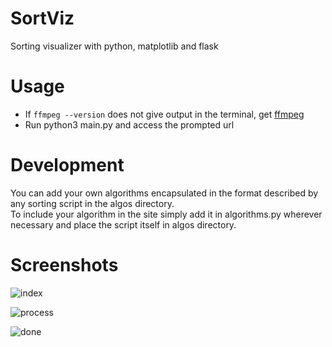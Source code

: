 # SortViz
Sorting visualizer with python, matplotlib and flask

# Usage
- If `ffmpeg --version` does not give output in the terminal, get [ffmpeg](https://www.tecmint.com/install-ffmpeg-in-linux/)
- Run python3 main.py and access the prompted url

# Development
You can add your own algorithms encapsulated in the format described by any sorting script in the algos directory.     
To include your algorithm in the site simply add it in algorithms.py wherever necessary and place the script itself in algos directory.

# Screenshots
![index](https://user-images.githubusercontent.com/59250093/91198904-ccd68c00-e71a-11ea-8496-7ae72a0dd2fa.png)

![process](https://user-images.githubusercontent.com/59250093/91196892-53d63500-e718-11ea-87a5-36939ae8dc61.png)

![done](https://user-images.githubusercontent.com/59250093/91196988-70726d00-e718-11ea-9f06-1badfcc057e1.png)
